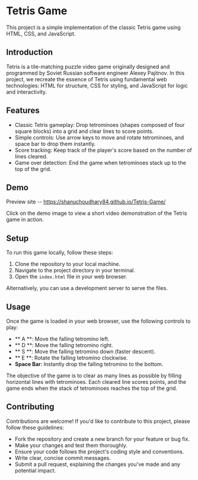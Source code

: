 
# Tetris Game

This project is a simple implementation of the classic Tetris game using HTML, CSS, and JavaScript.
## Introduction

Tetris is a tile-matching puzzle video game originally designed and programmed by Soviet Russian software engineer Alexey Pajitnov. In this project, we recreate the essence of Tetris using fundamental web technologies: HTML for structure, CSS for styling, and JavaScript for logic and interactivity.

## Features

- Classic Tetris gameplay: Drop tetrominoes (shapes composed of four square blocks) into a grid and clear lines to score points.
- Simple controls: Use arrow keys to move and rotate tetrominoes, and space bar to drop them instantly.
- Score tracking: Keep track of the player's score based on the number of lines cleared.
- Game over detection: End the game when tetrominoes stack up to the top of the grid.

## Demo
Preview site -- https://shanuchoudhary84.github.io/Tetris-Game/


Click on the demo image to view a short video demonstration of the Tetris game in action.

## Setup

To run this game locally, follow these steps:

1. Clone the repository to your local machine.
2. Navigate to the project directory in your terminal.
3. Open the `index.html` file in your web browser.

Alternatively, you can use a development server to serve the files.

## Usage

Once the game is loaded in your web browser, use the following controls to play:

- **  A  **: Move the falling tetromino left.
- **  D  **: Move the falling tetromino right.
- **  S  **: Move the falling tetromino down (faster descent).
- **  E  **: Rotate the falling tetromino clockwise.
- **Space Bar**: Instantly drop the falling tetromino to the bottom.

The objective of the game is to clear as many lines as possible by filling horizontal lines with tetrominoes. Each cleared line scores points, and the game ends when the stack of tetrominoes reaches the top of the grid.

## Contributing

Contributions are welcome! If you'd like to contribute to this project, please follow these guidelines:

- Fork the repository and create a new branch for your feature or bug fix.
- Make your changes and test them thoroughly.
- Ensure your code follows the project's coding style and conventions.
- Write clear, concise commit messages.
- Submit a pull request, explaining the changes you've made and any potential impact.
